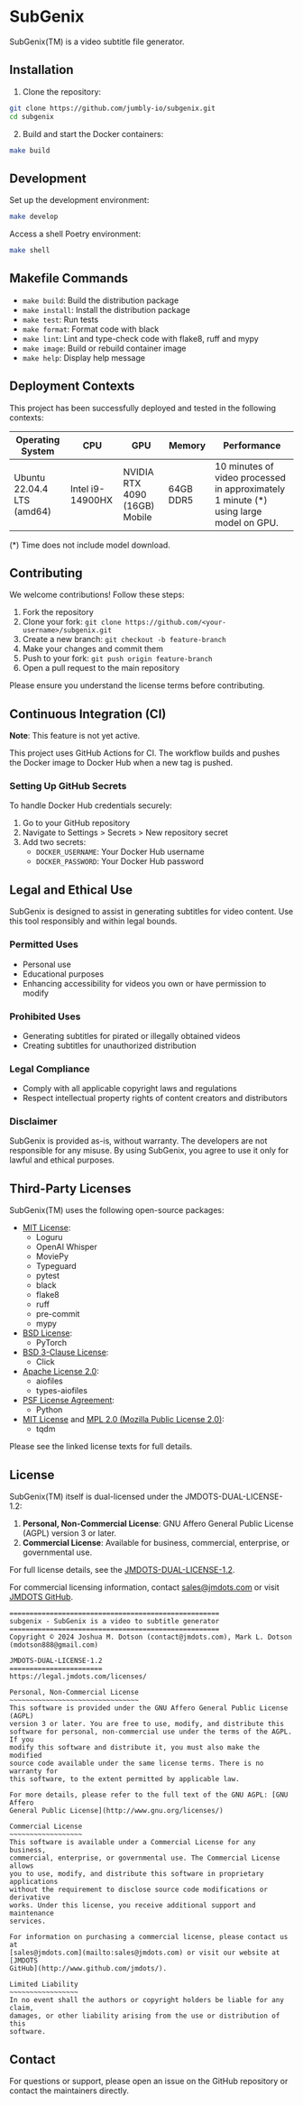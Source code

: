 # SubGenix

SubGenix(TM) is a video subtitle file generator.

## Installation

1. Clone the repository:
```bash
git clone https://github.com/jumbly-io/subgenix.git
cd subgenix
```

2. Build and start the Docker containers:
```bash
make build
```

## Development

Set up the development environment:
```bash
make develop
```

Access a shell Poetry environment:
```bash
make shell
```

## Makefile Commands

- `make build`: Build the distribution package
- `make install`: Install the distribution package
- `make test`: Run tests
- `make format`: Format code with black
- `make lint`: Lint and type-check code with flake8, ruff and mypy
- `make image`: Build or rebuild container image
- `make help`: Display help message

## Deployment Contexts

This project has been successfully deployed and tested in the following contexts:

| **Operating System**       | **CPU**          | **GPU**                       | **Memory** | **Performance** |
|----------------------------|------------------|-------------------------------|------------|-----------------|
| Ubuntu 22.04.4 LTS (amd64) | Intel i9-14900HX | NVIDIA RTX 4090 (16GB) Mobile |  64GB DDR5 | 10 minutes of video processed in approximately 1 minute (\*) using large model on GPU. |

(\*) Time does not include model download.

## Contributing

We welcome contributions! Follow these steps:

1. Fork the repository
2. Clone your fork: `git clone https://github.com/<your-username>/subgenix.git`
3. Create a new branch: `git checkout -b feature-branch`
4. Make your changes and commit them
5. Push to your fork: `git push origin feature-branch`
6. Open a pull request to the main repository

Please ensure you understand the license terms before contributing.

## Continuous Integration (CI)

**Note**: This feature is not yet active.

This project uses GitHub Actions for CI. The workflow builds and pushes the Docker image to Docker Hub when a new tag is pushed.

### Setting Up GitHub Secrets

To handle Docker Hub credentials securely:

1. Go to your GitHub repository
2. Navigate to Settings > Secrets > New repository secret
3. Add two secrets:
   - `DOCKER_USERNAME`: Your Docker Hub username
   - `DOCKER_PASSWORD`: Your Docker Hub password

## Legal and Ethical Use

SubGenix is designed to assist in generating subtitles for video content. Use this tool responsibly and within legal bounds.

### Permitted Uses

- Personal use
- Educational purposes
- Enhancing accessibility for videos you own or have permission to modify

### Prohibited Uses

- Generating subtitles for pirated or illegally obtained videos
- Creating subtitles for unauthorized distribution

### Legal Compliance

- Comply with all applicable copyright laws and regulations
- Respect intellectual property rights of content creators and distributors

### Disclaimer

SubGenix is provided as-is, without warranty. The developers are not responsible for any misuse. By using SubGenix, you agree to use it only for lawful and ethical purposes.

## Third-Party Licenses

SubGenix(TM) uses the following open-source packages:

- [MIT License](https://opensource.org/licenses/MIT):
  - Loguru
  - OpenAI Whisper
  - MoviePy
  - Typeguard
  - pytest
  - black
  - flake8
  - ruff
  - pre-commit
  - mypy
- [BSD License](https://opensource.org/licenses/BSD-3-Clause):
  - PyTorch
- [BSD 3-Clause License](https://opensource.org/licenses/BSD-3-Clause):
  - Click
- [Apache License 2.0](https://www.apache.org/licenses/LICENSE-2.0):
  - aiofiles
  - types-aiofiles
- [PSF License Agreement](https://docs.python.org/3/license.html):
  - Python
- [MIT License](https://opensource.org/licenses/MIT) and [MPL 2.0 (Mozilla Public License 2.0)](https://www.mozilla.org/en-US/MPL/2.0/):
  - tqdm

Please see the linked license texts for full details.

## License

SubGenix(TM) itself is dual-licensed under the JMDOTS-DUAL-LICENSE-1.2:

1. **Personal, Non-Commercial License**: GNU Affero General Public License (AGPL) version 3 or later.
2. **Commercial License**: Available for business, commercial, enterprise, or governmental use.

For full license details, see the [JMDOTS-DUAL-LICENSE-1.2](https://legal.jmdots.com/licenses/).

For commercial licensing information, contact [sales@jmdots.com](mailto:sales@jmdots.com) or visit [JMDOTS GitHub](http://www.github.com/jmdots/).

```
====================================================
subgenix - SubGenix is a video to subtitle generator
====================================================
Copyright © 2024 Joshua M. Dotson (contact@jmdots.com), Mark L. Dotson (mdotson888@gmail.com)

JMDOTS-DUAL-LICENSE-1.2
=======================
https://legal.jmdots.com/licenses/

Personal, Non-Commercial License
~~~~~~~~~~~~~~~~~~~~~~~~~~~~~~~~
This software is provided under the GNU Affero General Public License (AGPL)
version 3 or later. You are free to use, modify, and distribute this
software for personal, non-commercial use under the terms of the AGPL. If you
modify this software and distribute it, you must also make the modified
source code available under the same license terms. There is no warranty for
this software, to the extent permitted by applicable law.

For more details, please refer to the full text of the GNU AGPL: [GNU Affero
General Public License](http://www.gnu.org/licenses/)

Commercial License
~~~~~~~~~~~~~~~~~~
This software is available under a Commercial License for any business,
commercial, enterprise, or governmental use. The Commercial License allows
you to use, modify, and distribute this software in proprietary applications
without the requirement to disclose source code modifications or derivative
works. Under this license, you receive additional support and maintenance
services.

For information on purchasing a commercial license, please contact us at
[sales@jmdots.com](mailto:sales@jmdots.com) or visit our website at [JMDOTS
GitHub](http://www.github.com/jmdots/).

Limited Liability
~~~~~~~~~~~~~~~~~
In no event shall the authors or copyright holders be liable for any claim,
damages, or other liability arising from the use or distribution of this
software.
```

## Contact

For questions or support, please open an issue on the GitHub repository or contact the maintainers directly.
